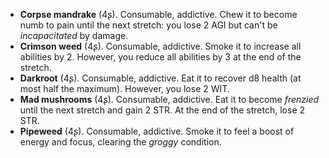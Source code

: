 * **Corpse mandrake** (4ʂ).
  Consumable, addictive.
  Chew it to become numb to pain until the next stretch: you lose 2 AGI but can't be *incapacitated* by damage.
* **Crimson weed** (4ʂ).
  Consumable, addictive.
  Smoke it to increase all abilities by 2. However, you reduce all abilities by 3 at the end of the stretch.
* **Darkroot** (4ʂ).
  Consumable, addictive.
  Eat it to recover d8 health (at most half the maximum). However, you lose 2 WIT.
* **Mad mushrooms** (4ʂ).
  Consumable, addictive.
  Eat it to become *frenzied* until the next stretch and gain 2 STR. At the end of the stretch, lose 2 STR.
* **Pipeweed** (4ʂ).
  Consumable, addictive.
  Smoke it to feel a boost of energy and focus, clearing the *groggy* condition.
